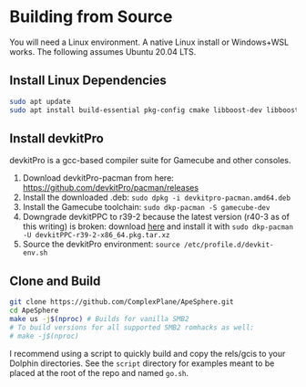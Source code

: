 # Building from Source

You will need a Linux environment. A native Linux install or Windows+WSL works. The following assumes Ubuntu 20.04 LTS.

## Install Linux Dependencies

```sh
sudo apt update
sudo apt install build-essential pkg-config cmake libboost-dev libboost-program-options-dev
```

## Install devkitPro

devkitPro is a gcc-based compiler suite for Gamecube and other consoles.

1. Download devkitPro-pacman from here: https://github.com/devkitPro/pacman/releases
2. Install the downloaded .deb: `sudo dpkg -i devkitpro-pacman.amd64.deb`
3. Install the Gamecube toolchain: `sudo dkp-pacman -S gamecube-dev`
4. Downgrade devkitPPC to r39-2 because the latest version (r40-3 as of this writing) is broken: download [here](https://drive.google.com/file/d/1tMrqjfqRkJNgBidvYJMj48_yuWM8pmUF/view?usp=sharing) and install it with `sudo dkp-pacman -U devkitPPC-r39-2-x86_64.pkg.tar.xz`
5. Source the devkitPro environment: `source /etc/profile.d/devkit-env.sh`

## Clone and Build

```sh
git clone https://github.com/ComplexPlane/ApeSphere.git
cd ApeSphere
make us -j$(nproc) # Builds for vanilla SMB2
# To build versions for all supported SMB2 romhacks as well:
# make -j$(nproc)
```

I recommend using a script to quickly build and copy the rels/gcis to your Dolphin directories. See the `script` directory for examples meant to be placed at the root of the repo and named `go.sh`.